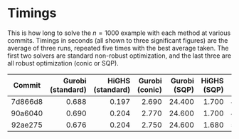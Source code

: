 # Timings

This is how long to solve the $n = 1000$ example with each method at various commits. Timings in seconds (all shown to three significant figures) are the average of three runs, repeated five times with the best average taken. The first two solvers are standard non-robust optimization, and the last three are all robust optimization (conic or SQP).

| Commit  | Gurobi (standard) | HiGHS (standard) | Gurobi (conic) | Gurobi (SQP) | HiGHS (SQP) | Total |
| :-----: | ----------------: | ---------------: | -------------: | -----------: | ----------: | ----: |
| 7d866d8 |             0.688 |            0.197 |          2.690 |       24.400 |       1.700 | 492.8 |
| 90a6040 |             0.690 |            0.204 |          2.770 |       24.600 |       1.700 | 499.9 |
| 92ae275 |             0.676 |            0.204 |          2.750 |       24.600 |       1.680 | 507.3 |

